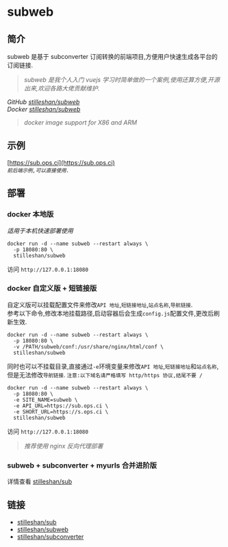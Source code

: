 # subweb
## 简介
subweb 是基于 subconverter 订阅转换的前端项目,方便用户快速生成各平台的订阅链接.

> *subweb 是我个人入门 vuejs 学习时简单做的一个案例,使用还算方便,开源出来,欢迎各路大佬贡献维护.*

*GitHub [stilleshan/subweb](https://github.com/stilleshan/subweb)  
Docker [stilleshan/subweb](https://hub.docker.com/r/stilleshan/subweb)*
> *docker image support for X86 and ARM*

## 示例
[https://sub.ops.ci](https://sub.ops.ci)  
*`前后端示例,可以直接使用.`*

## 部署
### docker 本地版
*适用于本机快速部署使用*
```shell
docker run -d --name subweb --restart always \
  -p 18080:80 \
  stilleshan/subweb
```

访问 `http://127.0.0.1:18080`

### docker 自定义版 + 短链接版
自定义版可以挂载配置文件来修改`API 地址`,`短链接地址`,`站点名称`,`导航链接`.  
参考以下命令,修改本地挂载路径,启动容器后会生成`config.js`配置文件,更改后刷新生效.

```shell
docker run -d --name subweb --restart always \
  -p 18080:80 \
  -v /PATH/subweb/conf:/usr/share/nginx/html/conf \
  stilleshan/subweb
```

同时也可以不挂载目录,直接通过`-e`环境变量来修改`API 地址`,`短链接地址`和`站点名称`,但是无法修改`导航链接`.
`注意:以下域名请严格填写 http/https 协议,结尾不要 /`
```shell
docker run -d --name subweb --restart always \
  -p 18080:80 \
  -e SITE_NAME=subweb \
  -e API_URL=https://sub.ops.ci \
  -e SHORT_URL=https://s.ops.ci \
  stilleshan/subweb
```

访问 `http://127.0.0.1:18080`  
> *推荐使用 nginx 反向代理部署*

### subweb + subconverter + myurls 合并进阶版
详情查看 [stilleshan/sub](https://github.com/stilleshan/dockerfiles/tree/main/sub)

## 链接
- [stilleshan/sub](https://github.com/stilleshan/dockerfiles/tree/main/sub)
- [stilleshan/subweb](https://github.com/stilleshan/subweb)
- [stilleshan/subconverter](https://github.com/stilleshan/subconverter)
